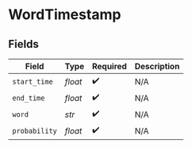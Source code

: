 # WordTimestamp


## Fields

| Field              | Type               | Required           | Description        |
| ------------------ | ------------------ | ------------------ | ------------------ |
| `start_time`       | *float*            | :heavy_check_mark: | N/A                |
| `end_time`         | *float*            | :heavy_check_mark: | N/A                |
| `word`             | *str*              | :heavy_check_mark: | N/A                |
| `probability`      | *float*            | :heavy_check_mark: | N/A                |